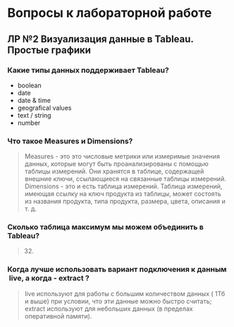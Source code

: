 #  Вопросы к лабораторной работе
## ЛР №2 Визуализация данные в Tableau. Простые графики
### Какие типы данных поддерживает Tableau?
+ boolean
+ date
+ date & time
+ geografical values
+ text / string
+ number
### Что такое Measures и Dimensions?
> Measures - это это числовые метрики или измеримые значения данных, которые могут быть проанализированы с помощью таблицы измерений.  Они хранятся в таблице, содержащей внешние ключи, ссылающиеся на связанные таблицы измерений.
> Dimensions - это и есть таблица измерений. Таблица измерений, имеющая ссылку на ключ продукта из таблицы, может состоять из названия продукта, типа продукта, размера, цвета, описания и т. д.
### Сколько таблица максимум мы можем объединить в Tableau?
> 32.
### Когда лучше использовать вариант подключения к данным  live, а когда - extract ?
> live используют для работы с большим количеством данных ( 1Тб и выше) при условии, что эти данные можно быстро считать;
> extract используют для небольших данных (в пределах оперативной памяти).

